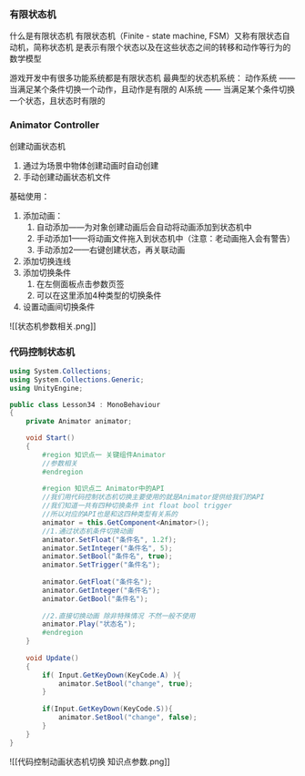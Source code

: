 ### 有限状态机

什么是有限状态机
有限状态机（Finite - state machine, FSM）又称有限状态自动机，简称状态机
是表示有限个状态以及在这些状态之间的转移和动作等行为的数学模型

游戏开发中有很多功能系统都是有限状态机
最典型的状态机系统：
动作系统 —— 当满足某个条件切换一个动作，且动作是有限的
AI系统 —— 当满足某个条件切换一个状态，且状态时有限的

### Animator Controller

创建动画状态机
1. 通过为场景中物体创建动画时自动创建
2. 手动创建动画状态机文件

基础使用：
1. 添加动画：
	1. 自动添加——为对象创建动画后会自动将动画添加到状态机中
	2. 手动添加1——将动画文件拖入到状态机中（注意：老动画拖入会有警告）
	3. 手动添加2——右键创建状态，再关联动画
2. 添加切换连线
3. 添加切换条件
	1. 在左侧面板点击参数页签
	2. 可以在这里添加4种类型的切换条件
4. 设置动画间切换条件

![[状态机参数相关.png]]

### 代码控制状态机

```c#
using System.Collections;
using System.Collections.Generic;
using UnityEngine;

public class Lesson34 : MonoBehaviour
{
    private Animator animator;

    void Start()
    {
        #region 知识点一 关键组件Animator
        //参数相关
        #endregion
        
        #region 知识点二 Animator中的API
        //我们用代码控制状态机切换主要使用的就是Animator提供给我们的API
        //我们知道一共有四种切换条件 int float bool trigger
        //所以对应的API也是和这四种类型有关系的
        animator = this.GetComponent<Animator>();
        //1.通过状态机条件切换动画
        animator.SetFloat("条件名", 1.2f);
        animator.SetInteger("条件名", 5);
        animator.SetBool("条件名", true);
        animator.SetTrigger("条件名");
        
        animator.GetFloat("条件名");
        animator.GetInteger("条件名");
        animator.GetBool("条件名");
        
        //2.直接切换动画 除非特殊情况 不然一般不使用
        animator.Play("状态名");
        #endregion
    }
    
    void Update()
    {
        if( Input.GetKeyDown(KeyCode.A) ){
            animator.SetBool("change", true);
        }
        
        if(Input.GetKeyDown(KeyCode.S)){
            animator.SetBool("change", false);
        }
    }
}
```

![[代码控制动画状态机切换 知识点参数.png]]